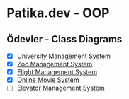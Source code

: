 # Patika.dev - OOP 
## Ödevler - Class Diagrams

- [x] [University Management System](https://github.com/Furkanber/patika-oop/tree/main/university-management)
- [x] [Zoo Management System](https://github.com/Furkanber/patika-oop/tree/main/zoo-management)
- [x] [Flight Management System](https://github.com/Furkanber/patika-oop/tree/main/flight-management)
- [x] [Online Movie System](https://github.com/Furkanber/patika-oop/tree/main/online-movie) 
- [ ] [Elevator Management System](https://github.com/Furkanber/patika-oop/tree/main/elevator-management)
